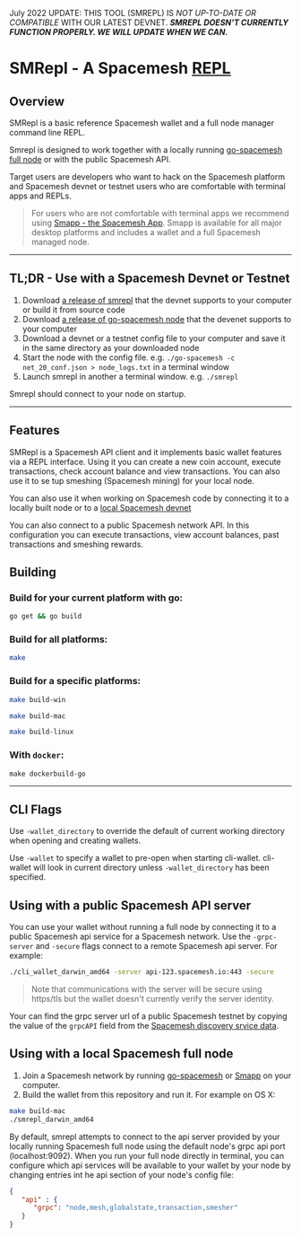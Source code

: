 July 2022 UPDATE: THIS TOOL (SMREPL) IS *NOT UP-TO-DATE OR COMPATIBLE* WITH OUR LATEST DEVNET. 
***SMREPL DOESN'T CURRENTLY FUNCTION PROPERLY. WE WILL UPDATE WHEN WE CAN.***

# SMRepl - A Spacemesh [REPL](https://en.wikipedia.org/wiki/Read%E2%80%93eval%E2%80%93print_loop)

## Overview

SMRepl is a basic reference Spacemesh wallet and a full node manager command line REPL. 

Smrepl is designed to work together with a locally running [go-spacemesh full node](https://github.com/spacemeshos/go-spacemesh) or with the public Spacemesh API.

Target users are developers who want to hack on the Spacemesh platform and Spacemesh devnet or testnet users who are comfortable with terminal apps and REPLs. 

> For users who are not comfortable with terminal apps we recommend using [Smapp - the Spacemesh App](https://github.com/spacemeshos/smapp). Smapp is available for all major desktop platforms and
includes a wallet and a full Spacemesh managed node.

----

## TL;DR - Use with a Spacemesh Devnet or Testnet 
1. Download [a release of smrepl](https://github.com/spacemeshos/smrepl/releases) that the devnet supports to your computer or build it from source code
1. Download [a release of go-spacemesh node](https://github.com/spacemeshos/go-spacemesh/releases) that the devenet supports to your computer
1. Download a devnet or a testnet config file to your computer and save it in the same directory as your downloaded node 
1. Start the node with the config file. e.g. `./go-spacemesh -c net_20_conf.json > node_logs.txt` in a terminal window
1. Launch smrepl in another a terminal window. e.g. `./smrepl`

Smrepl should connect to your node on startup.

----

## Features

SMRepl is a Spacemesh API client and it implements basic wallet features via a REPL interface. Using it you can create a new coin account, execute transactions, check account balance and view transactions. You can also use it to se tup smeshing (Spacemesh mining) for your local node.

You can also use it when working on Spacemesh code by connecting it to a locally built node or to a [local Spacemesh devnet](https://github.com/spacemeshos/local-testnet)

You can also connect to a public Spacemesh network API. In this configuration you can execute transactions, view account balances, past transactions and smeshing rewards.

## Building

### Build for your current platform with go:

```bash
go get && go build
```

### Build for all platforms:

```bash
make
```

### Build for a specific platforms:

```bash
make build-win
```

```bash
make build-mac
```

```bash
make build-linux
```

### With `docker`:

```
make dockerbuild-go
```

---

## CLI Flags

Use `-wallet_directory` to override the default of current working directory when opening and creating wallets.

Use `-wallet` to specify a wallet to pre-open when starting cli-wallet. cli-wallet will look in current directory
unless `-wallet_directory` has been specified.

## Using with a public Spacemesh API server

You can use your wallet without running a full node by connecting it to a public Spacemesh api service for a Spacemesh
network. Use the `-grpc-server` and `-secure` flags connect to a remote Spacemesh api server. For example:

```bash
./cli_wallet_darwin_amd64 -server api-123.spacemesh.io:443 -secure
```

> Note that communications with the server will be secure using https/tls but the wallet doesn't currently verify the server identity.

Your can find the grpc server url of a public Spacemesh testnet by copying the value of the `grpcAPI` field from the [Spacemesh discovery srvice data](https://discover.spacemesh.io/networks.json).


## Using with a local Spacemesh full node

1. Join a Spacemesh network by running [go-spacemesh](https://github.com/spacemeshos/go-spacemesh/releases)
   or [Smapp](https://github.com/spacemeshos/smapp/releases) on your computer.
1. Build the wallet from this repository and run it. For example on OS X:

```bash
make build-mac
./smrepl_darwin_amd64
```

By default, smrepl attempts to connect to the api server provided by your locally running Spacemesh full node using
the default node's grpc api port (localhost:9092). When you run your full node directly in terminal, you can configure
which api services will be available to your wallet by your node by changing entries int he api section of your node's
config file:

```json
{
   "api" : {
      "grpc": "node,mesh,globalstate,transaction,smesher"
   }
}
```
